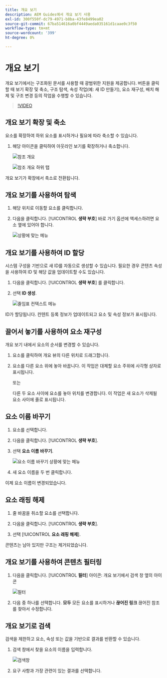```yaml
---
title: 개요 보기
description: AEM Guides에서 개요 보기 사용
exl-id: 300f550f-dc79-4971-b8ba-43fe8499ea02
source-git-commit: 67ba514616a0bf4449aeda035161d1caae0c3f50
workflow-type: tm+mt
source-wordcount: '399'
ht-degree: 0%

---
```


# 개요 보기

개요 보기에서는 구조화된 문서를 사용할 때 광범위한 지원을 제공합니다. 버튼을 클릭할 때 보기 확장 및 축소, 구조 탐색, 속성 작업(예: 새 ID 만들기), 요소 재구성, 배치 해제 및 구조 변경 등의 작업을 수행할 수 있습니다.

>[!VIDEO](https://video.tv.adobe.com/v/342767?quality=12&learn=on)

## 개요 보기 확장 및 축소

요소를 확장하여 하위 요소를 표시하거나 필요에 따라 축소할 수 있습니다.

1. 해당 아이콘을 클릭하여 아웃라인 보기를 확장하거나 축소합니다.

   ![참조 개요](images/lesson-6/outline-collapsed-before.png)

   ![참조 개요 하위 탭](images/lesson-6/outline-expanded-after.png)

개요 보기가 확장에서 축소로 전환됩니다.

## 개요 보기를 사용하여 탐색

1. 해당 위치로 이동할 요소를 클릭합니다.

1. 다음을 클릭합니다. [!UICONTROL **생략 부호**] 바로 가기 옵션에 액세스하려면 요소 옆에 있어야 합니다.

   ![상황에 맞는 메뉴](images/lesson-6/shortcut-options.png)

## 개요 보기를 사용하여 ID 할당

시스템 구성을 기반으로 새 ID를 자동으로 생성할 수 있습니다. 필요한 경우 콘텐츠 속성을 사용하여 ID 및 해당 값을 업데이트할 수도 있습니다.

1. 다음을 클릭합니다. [!UICONTROL **생략 부호**] 를 클릭합니다.

1. 선택 **ID 생성**.

   ![줄임표 컨텍스트 메뉴](images/lesson-6/ellipsis-popup.png)

ID가 할당됩니다. 컨텐트 등록 정보가 업데이트되고 요소 및 속성 정보가 표시됩니다.

## 끌어서 놓기를 사용하여 요소 재구성

개요 보기 내에서 요소의 순서를 변경할 수 있습니다.

1. 요소를 클릭하여 개요 뷰의 다른 위치로 드래그합니다.

1. 요소를 다른 요소 위에 놓아 바꿉니다. 이 작업은 대체할 요소 주위에 사각형 상자로 표시됩니다.

   또는

   다른 두 요소 사이에 요소를 놓아 위치를 변경합니다. 이 작업은 새 요소가 삭제될 요소 사이에 줄로 표시됩니다.

## 요소 이름 바꾸기

1. 요소를 선택합니다.

1. 다음을 클릭합니다. [!UICONTROL **생략 부호**].

1. 선택 **요소 이름 바꾸기**.

   ![요소 이름 바꾸기 상황에 맞는 메뉴](images/lesson-6/rename-before.png)

1. 새 요소 이름을 두 번 클릭합니다.

이제 요소 이름이 변경되었습니다.

## 요소 래핑 해제

1. 줄 바꿈을 취소할 요소를 선택합니다.

1. 다음을 클릭합니다. [!UICONTROL **생략 부호**].

1. 선택 [!UICONTROL **요소 래핑 해제**].

콘텐츠는 남아 있지만 구조는 제거되었습니다.

## 개요 보기를 사용하여 콘텐츠 필터링

1. 다음을 클릭합니다. [!UICONTROL **필터**] 아이콘: 개요 보기에서 검색 창 옆의 아이콘

   ![필터](images/lesson-6/filter-icon.png)

1. 다음 중 하나를 선택합니다. **모두** 모든 요소를 표시하거나 **끊어진 링크** 끊어진 참조를 찾아서 수정합니다.

## 개요 보기로 검색

검색을 제한하고 요소, 속성 또는 값을 기반으로 결과를 반환할 수 있습니다.

1. 검색 창에서 찾을 요소의 이름을 입력합니다.

   ![검색창](images/lesson-6/search-bar.png)

1. 요구 사항과 가장 관련이 있는 결과를 선택합니다.
